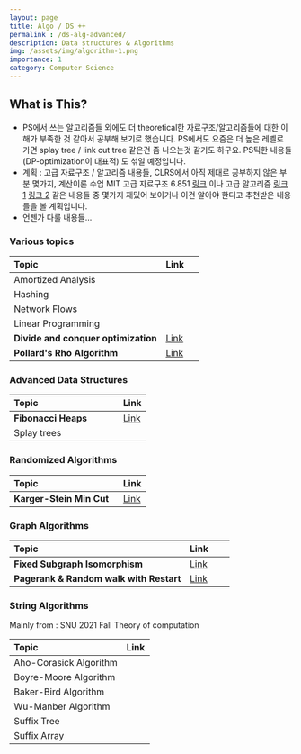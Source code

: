 ```yaml
---
layout: page
title: Algo / DS ++ 
permalink : /ds-alg-advanced/
description: Data structures & Algorithms
img: /assets/img/algorithm-1.png
importance: 1
category: Computer Science
---
```



## What is This? 

- PS에서 쓰는 알고리즘들 외에도 더 theoretical한 자료구조/알고리즘들에 대한 이해가 부족한 것 같아서 공부해 보기로 했습니다. PS에서도 요즘은 더 높은 레벨로 가면 splay tree / link cut tree 같은건 좀 나오는것 같기도 하구요.
PS틱한 내용들 (DP-optimization이 대표적) 도 섞일 예정입니다.
- 계획 : 고급 자료구조 / 알고리즘 내용들, CLRS에서 아직 제대로 공부하지 않은 부분 몇가지, 계산이론 수업
  MIT 고급 자료구조 6.851 [링크](https://courses.csail.mit.edu/6.851/fall17/lectures/) 이나 고급 알고리즘 [링크 1](http://people.csail.mit.edu/moitra/854.html) [링크 2](https://ocw.mit.edu/courses/electrical-engineering-and-computer-science/6-854j-advanced-algorithms-fall-2008/) 같은 내용들 중 몇가지 재밌어 보이거나 이건 알아야 한다고 추천받은 내용들을 볼 계획입니다.
- 언젠가 다룰 내용들...

<style>
table th:first-of-type {
    width: 80%;
}
table th:nth-of-type(2) {
    width: 20%;
}

</style>

### Various topics

| Topic                               | Link                                       |
| :---------------------------------- | :----------------------------------------- |
| Amortized Analysis                  |                                            |
| Hashing                             |                                            |
| Network Flows                       |                                            |
| Linear Programming                  |                                            |
| **Divide and conquer optimization** | [Link](/advanced-algorithms/DP-DnC-Opt/)   |
| **Pollard's Rho Algorithm**         | [Link](/advanced-algorithms/Pollards-Rho/) |

### Advanced Data Structures  

| Topic               | Link                                          |
| :------------------ | :-------------------------------------------- |
| **Fibonacci Heaps** | [Link](/advanced-algorithms/Fibonacci-heaps/) |
| Splay trees         |                                               |

### Randomized Algorithms

| Topic                    | Link                                              |
| :----------------------- | :------------------------------------------------ |
| **Karger-Stein Min Cut** | [Link](/advanced-algorithms/karger-stein-mincut/) |


### Graph Algorithms

| Topic                                   | Link                                                |
| :-------------------------------------- | :-------------------------------------------------- |
| **Fixed Subgraph Isomorphism**          | [Link](/advanced-algorithms/graph-algorithms-lec1/) |
| **Pagerank & Random walk with Restart** | [Link](/advanced-algorithms/random-walk-on-graphs/) |

### String Algorithms

Mainly from : SNU 2021 Fall Theory of computation

| Topic                  | Link |
| :--------------------- | :--- |
| Aho-Corasick Algorithm |      |
| Boyre-Moore Algorithm  |      |
| Baker-Bird Algorithm   |      |
| Wu-Manber Algorithm    |      |
| Suffix Tree            |      |
| Suffix Array           |      |


